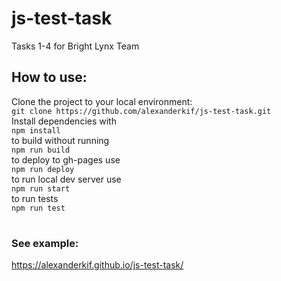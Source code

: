 # js-test-task
Tasks 1-4 for Bright Lynx Team
## How to use:
Clone the project to your local environment: <br>
`git clone https://github.com/alexanderkif/js-test-task.git` <br>
Install dependencies with <br>
`npm install` <br>
to build without running <br>
`npm run build` <br>
to deploy to gh-pages use <br>
`npm run deploy`<br>
to run local dev server use <br>
`npm run start`<br>
to run tests <br>
`npm run test`<br>
#
### See example:<br>
https://alexanderkif.github.io/js-test-task/